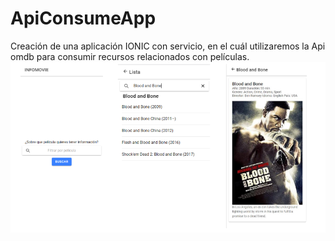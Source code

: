 # ApiConsumeApp

Creación de una aplicación IONIC con servicio, en el cuál utilizaremos la Api omdb para consumir recursos relacionados con películas.
![Captura de la App terminada](https://raw.githubusercontent.com/zafnat-panea/ApiConsumeApp/master/ApiConsumeApp.png)
